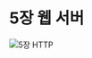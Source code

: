 # 5장 웹 서버

![5장 HTTP](https://github.com/EnjoyCSStudy/CS-Knowledge-Source/assets/95271588/3fceb784-8950-453a-a10c-befa8e79095b)